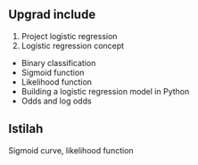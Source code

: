 ## Upgrad include
1. Project logistic regression 
2. Logistic regression concept
- Binary classification
- Sigmoid function
- Likelihood function
- Building a logistic regression model in Python
- Odds and log odds
## Istilah
Sigmoid curve, likelihood function